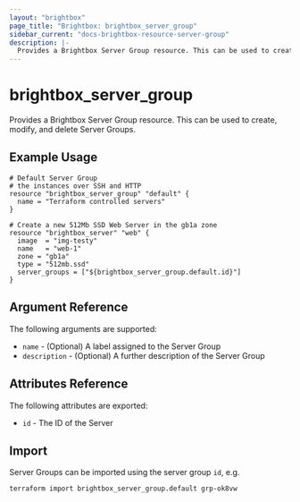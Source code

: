 ```yaml
---
layout: "brightbox"
page_title: "Brightbox: brightbox_server_group"
sidebar_current: "docs-brightbox-resource-server-group"
description: |-
  Provides a Brightbox Server Group resource. This can be used to create, modify, and delete Server Groups.
---
```


# brightbox\_server\_group

Provides a Brightbox Server Group resource. This can be used to create,
modify, and delete Server Groups.

## Example Usage

```hcl
# Default Server Group
# the instances over SSH and HTTP
resource "brightbox_server_group" "default" {
  name = "Terraform controlled servers"
}

# Create a new 512Mb SSD Web Server in the gb1a zone
resource "brightbox_server" "web" {
  image  = "img-testy"
  name   = "web-1"
  zone = "gb1a"
  type = "512mb.ssd"
  server_groups = ["${brightbox_server_group.default.id}"]
}
```

## Argument Reference

The following arguments are supported:

* `name` - (Optional) A label assigned to the Server Group
* `description` - (Optional) A further description of the Server Group

## Attributes Reference

The following attributes are exported:

* `id` - The ID of the Server

## Import

Server Groups can be imported using the server group `id`, e.g.

```
terraform import brightbox_server_group.default grp-ok8vw
```
